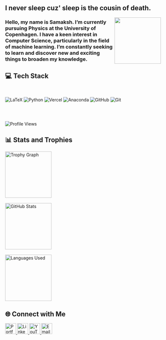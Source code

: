 <h2 align="left">I never sleep cuz' sleep is the cousin of death.</h2>

<img align="right" height="150" src="https://cdn-images-1.medium.com/max/1024/0*ulz5mvlcGo5EDpaY.gif" />

<h3 align="left">Hello, my name is Samaksh. I’m currently pursuing Physics at the University of Copenhagen. I have a keen interest in Computer Science, particularly in the field of machine learning. I’m constantly seeking to learn and discover new and exciting things to broaden my knowledge.</h3>


<h2 align="left">💻 Tech Stack</h2>

<br>

<p align="left">
  <img src="https://img.shields.io/badge/latex-%23008080.svg?style=for-the-badge&logo=latex&logoColor=white" alt="LaTeX"/>
  <img src="https://img.shields.io/badge/python-3670A0?style=for-the-badge&logo=python&logoColor=ffdd54" alt="Python"/>
  <img src="https://img.shields.io/badge/vercel-%23000000.svg?style=for-the-badge&logo=vercel&logoColor=white" alt="Vercel"/>
  <img src="https://img.shields.io/badge/Anaconda-%2344A833.svg?style=for-the-badge&logo=anaconda&logoColor=white" alt="Anaconda"/>
  <img src="https://img.shields.io/badge/github-%23121011.svg?style=for-the-badge&logo=github&logoColor=white" alt="GitHub"/>
  <img src="https://img.shields.io/badge/git-%23F05033.svg?style=for-the-badge&logo=git&logoColor=white" alt="Git"/>
</p>

<br>

<h2 align="left"></h2>

<p align="left">
  <img src="https://komarev.com/ghpvc/?username=SaMaksH-exe&label=Profile%20Views&color=FF79C6&style=for-the-badge" alt="Profile Views" />
</p>


<h2 align="left">📊 Stats and Trophies</h2>

<div align="left">
  <img src="https://github-profile-trophy.vercel.app/?username=SaMaksH-exe&theme=monokai&column=-1&row=1&margin-w=8&margin-h=8&no-bg=true&no-frame=false&order=4" height="150" alt="Trophy Graph" />
  <br><br>
  <img src="https://github-readme-stats.vercel.app/api?username=SaMaksH-exe&hide_title=false&hide_rank=true&show_icons=true&include_all_commits=true&count_private=true&disable_animations=false&theme=monokai&locale=en&hide_border=false&custom_title=Github%20Stats" height="150" alt="GitHub Stats" />
  <br><br>
  <img src="https://github-readme-stats.vercel.app/api/top-langs/?username=SaMaksH-exe&hide_progress=true&hide_title=false&card_width=320&langs_count=10&theme=monokai&hide_border=false&hide=jupyter%20notebook&layout=compact&custom_title=Languages%20Used" height="150" alt="Languages Used" />
</div>


<h2 align="left">🌐 Connect with Me</h2>

<p align="left">
  <a href="https://samaksh-kaushik.vercel.app/" target="_blank">
    <img src="https://img.shields.io/static/v1?message=Portfolio&logo=About.me&label=&color=black&logoColor=white&labelColor=&style=for-the-badge" height="35" alt="Portfolio logo" />
  </a>
  <a href="https://www.linkedin.com/in/samaksh-kaushik/" target="_blank">
    <img src="https://img.shields.io/static/v1?message=LinkedIn&logo=linkedin&label=&color=0077B5&logoColor=white&labelColor=&style=for-the-badge" height="35" alt="LinkedIn logo" />
  </a>
  <a href="https://www.youtube.com/@AKSHAR." target="_blank">
    <img src="https://img.shields.io/static/v1?message=YouTube&logo=youtube&label=&color=FF0000&logoColor=white&labelColor=&style=for-the-badge" height="35" alt="YouTube logo" />
  </a>
  <a href="mailto:samaksh13kaushik@gmail.com" target="_blank">
    <img src="https://img.shields.io/static/v1?message=Email&logo=gmail&label=&color=EA4335&logoColor=white&labelColor=&style=for-the-badge" height="35" alt="Email logo" />
  </a>
</p>
